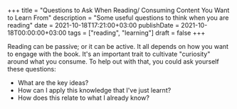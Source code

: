 +++
title = "Questions to Ask When Reading/ Consuming Content You Want to Learn From"
description = "Some useful questions to think when you are reading"
date = 2021-10-18T17:21:00+03:00
publishDate = 2021-10-18T00:00:00+03:00
tags = ["reading", "learning"]
draft = false
+++

Reading can be passive; or it can be active. It all depends on how you
want to engage with the book. It's an important trait to cultivate
"curiosity" around what you consume. To help out with that, you could ask yourself these questions:

-   What are the key ideas?
-   How can I apply this knowledge that I've just learnt?
-   How does this relate to what I already know?
